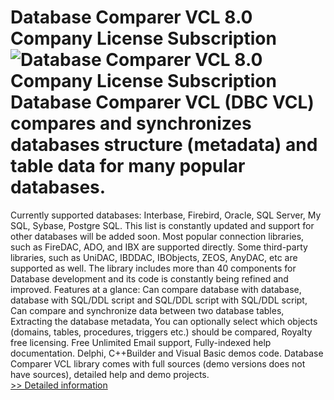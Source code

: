 # Database Comparer VCL 8.0 Company License Subscription<br />![Database Comparer VCL 8.0 Company License Subscription](https://mycommerce.akamaized.net/api/pimages/P300973463/BIG/300973463.JPG)<br />Database Comparer VCL (DBC VCL) compares and synchronizes databases structure (metadata) and table data for many popular databases.
Currently supported databases: Interbase, Firebird, Oracle, SQL Server, My SQL, Sybase, Postgre SQL. This list is constantly updated and support for other databases will be added soon.
Most popular connection libraries, such as FireDAC, ADO, and IBX are supported directly. Some third-party libraries, such as UniDAC, IBDDAC, IBObjects, ZEOS, AnyDAC, etc are supported as well.
The library includes more than 40 components for Database development and its code is constantly being refined and improved.
Features at a glance:
Can compare database with database, database with SQL/DDL script and SQL/DDL script with SQL/DDL script,
Can compare and synchronize data between two database tables,
Extracting the database metadata,
You can optionally select which objects (domains, tables, procedures, triggers etc.) should be compared,
Royalty free licensing. Free Unlimited Email support,
Fully-indexed help documentation. Delphi, C++Builder and Visual Basic demos code.
Database Comparer VCL library comes with full sources (demo versions does not have sources), detailed help and demo projects.<br />[>> Detailed information](https://secure.shareit.com/shareit/product.html?productid=300973463&affiliateid=200057808)